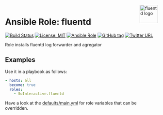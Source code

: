 <a href="https://www.fluentd.org">
    <img src="https://www.fluentd.org/assets/img/miscellany/fluentd-logo.png" alt="fluentd logo" title="fluentd" align="right" height="60" />
</a>

Ansible Role: fluentd
=====================

[![Build Status](https://travis-ci.org/SoInteractive/ansible-fluentd.svg?branch=master)](https://travis-ci.org/SoInteractive/ansible-fluentd) [![License: MIT](https://img.shields.io/badge/license-MIT%20License-brightgreen.svg)](https://opensource.org/licenses/MIT) [![Ansible Role](http://img.shields.io/badge/ansible%20role-SoInteractive.fluentd-blue.svg)](https://galaxy.ansible.com/SoInteractive/fluentd/) [![GitHub tag](https://img.shields.io/github/tag/sointeractive/ansible-fluentd.svg)](https://github.com/SoInteractive/ansible-fluentd/tags) [![Twitter URL](https://img.shields.io/twitter/follow/sointeractive.svg?style=social&label=Follow%20%40SoInteractive)](https://twitter.com/sointeractive)

Role installs fluentd log forwarder and agregator

Examples
--------

Use it in a playbook as follows:
```yaml
- hosts: all
  become: true
  roles:
    - SoInteractive.fluentd
```

Have a look at the [defaults/main.yml](defaults/main.yml) for role variables
that can be overridden.
